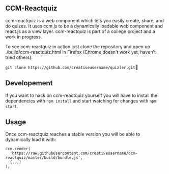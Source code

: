 ## CCM-Reactquiz

ccm-reactquiz is a web component which lets you easily create, share, and do quizes.
It uses ccm.js to be a dynamically loadable web component and react.js as a
view layer. ccm-reactquiz is part of a college project and a work in progress.

To see ccm-reactquiz in action just clone the repository and open up ./build/ccm-reactquiz.html
in Firefox (Chrome doesn't work yet, haven't tried others).

`git clone https://github.com/creativeusername/quizler.git`

## Developement

If you want to hack on ccm-reactquiz yourself you will have to install the
dependencies with `npm install` and start watching for changes with `npm start`.

## Usage

Once ccm-reactquiz reaches a stable version you will be able to dynamically load
it with:
```
ccm.render(
  'https://raw.githubusercontent.com/creativeusername/ccm-reactquiz/master/build/bundle.js',
  {...}
);
```

